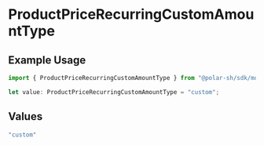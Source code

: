 # ProductPriceRecurringCustomAmountType

## Example Usage

```typescript
import { ProductPriceRecurringCustomAmountType } from "@polar-sh/sdk/models/components";

let value: ProductPriceRecurringCustomAmountType = "custom";
```

## Values

```typescript
"custom"
```